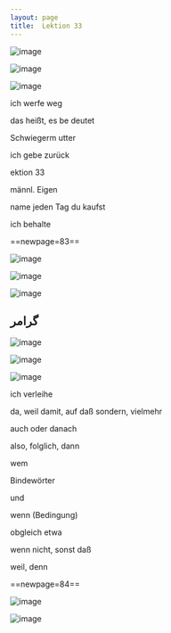 ```yaml
---
layout: page
title:  Lektion 33
---
```



![image](assets/s/085.png-03.png)

![image](assets/s/2col/085.png-06_1L.png)

![image](assets/s/2col/085.png-06_2R.png)

ich werfe weg

das heißt, es be­ deutet

Schwiegerm utter

ich gebe zurück



ektion 33

männl. Eigen

name jeden Tag du kaufst

ich behalte



==newpage=83==

![image](assets/s/2col/086.png-02_1L.png)

![image](assets/s/2col/086.png-02_2R.png)

![image](assets/s/086.png-03.png)

## گرامر

![image](assets/s/086.png-08.png)

![image](assets/s/2col/086.png-09_1L.png)

![image](assets/s/2col/086.png-09_2R.png)

ich verleihe

da, weil damit, auf daß sondern, vielmehr

auch oder danach

also, folglich, dann



wem

Bindewörter

und

wenn (Bedingung)

obgleich etwa

wenn nicht, sonst daß

weil, denn



==newpage=84==

![image](assets/s/2col/087.png-02_1L.png)

![image](assets/s/2col/087.png-02_2R.png)

